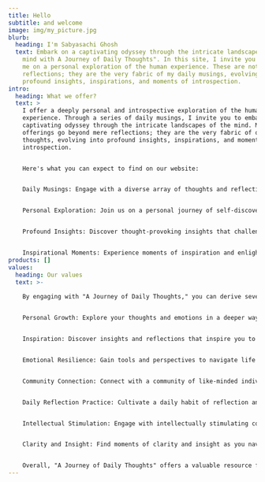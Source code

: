 ```yaml
---
title: Hello
subtitle: and welcome
image: img/my_picture.jpg
blurb:
  heading: I'm Sabyasachi Ghosh
  text: Embark on a captivating odyssey through the intricate landscapes of my
    mind with A Journey of Daily Thoughts". In this site, I invite you to join
    me on a personal exploration of the human experience. These are not just
    reflections; they are the very fabric of my daily musings, evolving into
    profound insights, inspirations, and moments of introspection.
intro:
  heading: What we offer?
  text: >
    I offer a deeply personal and introspective exploration of the human
    experience. Through a series of daily musings, I invite you to embark on a
    captivating odyssey through the intricate landscapes of the mind. My
    offerings go beyond mere reflections; they are the very fabric of our daily
    thoughts, evolving into profound insights, inspirations, and moments of
    introspection.


    Here's what you can expect to find on our website:


    Daily Musings: Engage with a diverse array of thoughts and reflections on various aspects of life, ranging from the mundane to the profound.


    Personal Exploration: Join us on a personal journey of self-discovery and introspection as we delve into the depths of the human psyche.


    Profound Insights: Discover thought-provoking insights that challenge conventional wisdom and offer new perspectives on timeless questions.


    Inspirational Moments: Experience moments of inspiration and enlightenment as we share stories, anecdotes, and observations that uplift the spirit.
products: []
values:
  heading: Our values
  text: >-
    
    By engaging with "A Journey of Daily Thoughts," you can derive several valuable benefits:


    Personal Growth: Explore your thoughts and emotions in a deeper way, leading to enhanced self-awareness and personal growth.


    Inspiration: Discover insights and reflections that inspire you to see the world from new perspectives, fostering creativity and innovation in your own life.


    Emotional Resilience: Gain tools and perspectives to navigate life's challenges with greater resilience and grace, learning to adapt and thrive in the face of adversity.


    Community Connection: Connect with a community of like-minded individuals who share a passion for introspection and personal development, offering support, encouragement, and diverse perspectives.


    Daily Reflection Practice: Cultivate a daily habit of reflection and introspection, which can lead to increased mindfulness, gratitude, and overall well-being.


    Intellectual Stimulation: Engage with intellectually stimulating content that challenges your assumptions and stimulates your curiosity about the complexities of the human experience.


    Clarity and Insight: Find moments of clarity and insight as you navigate through the complexities of life, helping you make informed decisions and live with greater intentionality.


    Overall, "A Journey of Daily Thoughts" offers a valuable resource for individuals seeking to deepen their understanding of themselves and the world around them, fostering growth, connection, and profound insights along the way.
---
```

